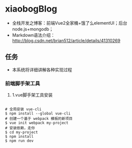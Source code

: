 # xiaobogBlog
* 全栈开发之博客：前端Vue2全家桶+饿了么elementUI；后台node.js+mongodb；
* Markdown语法介绍：http://blog.csdn.net/brian512/article/details/41310269

## 任务
* 本系统将详细讲解各种实现过程

### 前端脚手架工具
<ol>
<li>1.vue脚手架工具安装</li>
</ol>
<p>
<pre><code>
# 全局安装 vue-cli
$ npm install --global vue-cli
# 创建一个基于 webpack 模板的新项目
$ vue init webpack my-project
# 安装依赖，走你
$ cd my-project
$ npm install
$ npm run dev
</code></pre>
</p>

